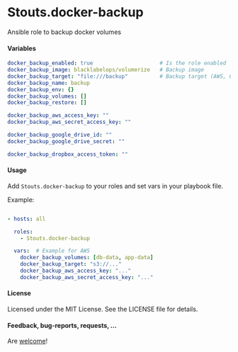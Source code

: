 Stouts.docker-backup
====================

Ansible role to backup docker volumes

#### Variables

```yaml
docker_backup_enabled: true                     # Is the role enabled
docker_backup_image: blacklabelops/volumerize   # Backup image
docker_backup_target: "file:///backup"          # Backup target (AWS, Google, Dropbox)
docker_backup_name: backup
docker_backup_env: {}
docker_backup_volumes: []
docker_backup_restore: []

docker_backup_aws_access_key: ""
docker_backup_aws_secret_access_key: ""

docker_backup_google_drive_id: ""
docker_backup_google_drive_secret: ""

docker_backup_dropbox_access_token: ""
```

#### Usage

Add `Stouts.docker-backup` to your roles and set vars in your playbook file.

Example:

```yaml

- hosts: all

  roles:
    - Stouts.docker-backup

  vars:  # Example for AWS
    docker_backup_volumes: [db-data, app-data]
    docker_backup_target: "s3://..."
    docker_backup_aws_access_key: "..."
    docker_backup_aws_secret_access_key: "..."
```

#### License

Licensed under the MIT License. See the LICENSE file for details.

#### Feedback, bug-reports, requests, ...

Are [welcome](https://github.com/Stouts/Stouts.docker-backup/issues)!

